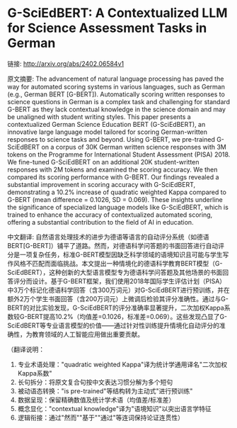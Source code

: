 # G-SciEdBERT: A Contextualized LLM for Science Assessment Tasks in German

链接: http://arxiv.org/abs/2402.06584v1

原文摘要:
The advancement of natural language processing has paved the way for
automated scoring systems in various languages, such as German (e.g., German
BERT [G-BERT]). Automatically scoring written responses to science questions in
German is a complex task and challenging for standard G-BERT as they lack
contextual knowledge in the science domain and may be unaligned with student
writing styles. This paper presents a contextualized German Science Education
BERT (G-SciEdBERT), an innovative large language model tailored for scoring
German-written responses to science tasks and beyond. Using G-BERT, we
pre-trained G-SciEdBERT on a corpus of 30K German written science responses
with 3M tokens on the Programme for International Student Assessment (PISA)
2018. We fine-tuned G-SciEdBERT on an additional 20K student-written responses
with 2M tokens and examined the scoring accuracy. We then compared its scoring
performance with G-BERT. Our findings revealed a substantial improvement in
scoring accuracy with G-SciEdBERT, demonstrating a 10.2% increase of quadratic
weighted Kappa compared to G-BERT (mean difference = 0.1026, SD = 0.069). These
insights underline the significance of specialized language models like
G-SciEdBERT, which is trained to enhance the accuracy of contextualized
automated scoring, offering a substantial contribution to the field of AI in
education.

中文翻译:
自然语言处理技术的进步为德语等语言的自动评分系统（如德语BERT[G-BERT]）铺平了道路。然而，对德语科学问答题的书面回答进行自动评分是一项复杂任务，标准G-BERT模型因缺乏科学领域的语境知识且可能与学生写作风格不匹配而面临挑战。本文提出一种情境化的德语科学教育BERT模型（G-SciEdBERT），这种创新的大型语言模型专为德语科学问答题及其他场景的书面回答评分而设计。基于G-BERT框架，我们使用2018年国际学生评估计划（PISA）中3万个标记化德语科学回答（含300万词元）对G-SciEdBERT进行预训练，并在额外2万个学生书面回答（含200万词元）上微调后检验其评分准确性。通过与G-BERT的对比实验发现，G-SciEdBERT的评分准确率显著提升，二次加权Kappa系数较G-BERT提高10.2%（均值差=0.1026，标准差=0.069）。这些发现凸显了G-SciEdBERT等专业语言模型的价值——通过针对性训练提升情境化自动评分的准确性，为教育领域的人工智能应用做出重要贡献。  

（翻译说明：  
1. 专业术语处理："quadratic weighted Kappa"译为统计学通用译名"二次加权Kappa系数"  
2. 长句拆分：将原文复合句按中文表达习惯分解为多个短句  
3. 被动语态转换："is pre-trained"等结构转为主动式"进行预训练"  
4. 数据呈现：保留精确数值及统计学术语（均值差/标准差）  
5. 概念显化："contextual knowledge"译为"语境知识"以突出语言学特征  
6. 逻辑衔接：通过"然而""基于""通过"等连词保持论证连贯性）
